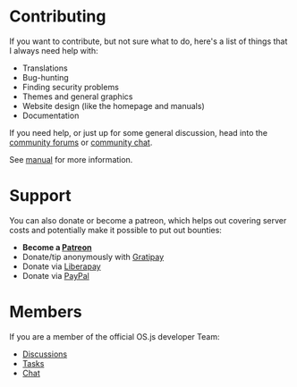 # Contributing

If you want to contribute, but not sure what to do, here's a list of things that I always need help with:

* Translations
* Bug-hunting
* Finding security problems
* Themes and general graphics
* Website design (like the homepage and manuals)
* Documentation

If you need help, or just up for some general discussion, head into the [community forums](https://community.os-js.org/) or [community chat](https://gitter.im/os-js/OS.js).

See [manual](https://manual.os-js.org/v3/development/) for more information.

# Support

You can also donate or become a patreon, which helps out covering server costs and potentially make it possible to put out bounties:

* **Become a [Patreon](https://www.patreon.com/user?u=2978551&ty=h&u=2978551)**
* Donate/tip anonymously with [Gratipay](https://gratipay.com/os-js/)
* Donate via [Liberapay](https://liberapay.com/os-js/)
* Donate via [PayPal](https://www.paypal.com/cgi-bin/webscr?cmd=_donations&business=andersevenrud%40gmail%2ecom&lc=NO&currency_code=USD&bn=PP%2dDonationsBF%3abtn_donate_SM%2egif%3aNonHosted)

# Members

If you are a member of the official OS.js developer Team:

* [Discussions](http://community.os-js.org/c/team)
* [Tasks](https://trello.com/osjs)
* [Chat](https://gitter.im/os-js/OS.js/teams)
